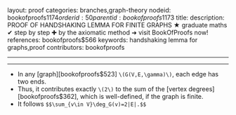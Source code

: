 layout: proof
categories: branches,graph-theory
nodeid: bookofproofs$1174
orderid: 50
parentid: bookofproofs$1173
title: 
description: PROOF OF HANDSHAKING LEMMA FOR FINITE GRAPHS ★ graduate maths ✔ step by step ✚ by the axiomatic method ➜ visit BookOfProofs now!
references: bookofproofs$566
keywords: handshaking lemma for graphs,proof
contributors: bookofproofs

---


---

* In any [graph][bookofproofs$523] `\(G(V,E,\gamma)\)`, each edge has two ends. 
* Thus, it contributes exactly `\(2\)` to the sum of the [vertex degrees][bookofproofs$362], which is well-defined, if the graph is finite. 
* It follows `$$\sum_{v\in V}\deg_G(v)=2|E|.$$`
